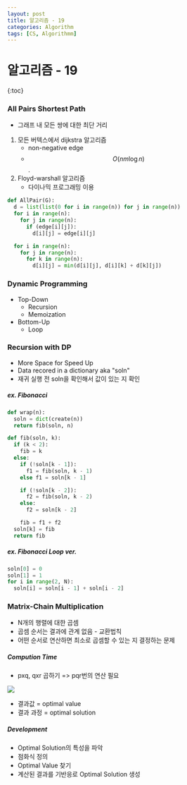 ```yaml
---
layout: post
title: 알고리즘 - 19
categories: Algorithm
tags: [CS, Algorithmm]
---
```


# 알고리즘 - 19

{:toc}

### All Pairs Shortest Path

- 그래프 내 모든 쌍에 대한 최단 거리

1. 모든 버텍스에서 dijkstra 알고리즘
   - non-negative edge
   - $$O(nm \log n)$$.
2. Floyd-warshall 알고리즘
   - 다이나믹 프로그래밍 이용

```python
def AllPair(G):
  d = list(list(0 for i in range(n)) for j in range(n))
  for i in range(n):
    for j in range(n):
      if (edge[i][j]):
        d[i][j] = edge[i][j]

  for i in range(n):
    for j in range(n):
      for k in range(n):
        d[i][j] = min(d[i][j], d[i][k] + d[k][j])
```

### Dynamic Programming

- Top-Down
  - Recursion
  - Memoization
- Bottom-Up
  - Loop

### Recursion with DP

- More Space for Speed Up
- Data recored in a dictionary aka "soln"
- 재귀 실행 전 soln을 확인해서 값이 있는 지 확인

##### ex. Fibonacci

```python
def wrap(n):
  soln = dict(create(n))
  return fib(soln, n)

def fib(soln, k):
  if (k < 2):
    fib = k
  else:
    if (!soln[k - 1]):
      f1 = fib(soln, k - 1)
    else f1 = soln[k - 1]

    if (!soln[k - 2]):
      f2 = fib(soln, k - 2)
    else:
      f2 = soln[k - 2]

    fib = f1 + f2
  soln[k] = fib
  return fib
```

##### ex. Fibonacci Loop ver.

```python
soln[0] = 0
soln[1] = 1
for i in range(2, N):
  soln[i] = soln[i - 1] + soln[i - 2]
```

### Matrix-Chain Multiplication

- N개의 행렬에 대한 곱셈
- 곱셈 순서는 결과에 관계 없음 - 교환법칙
- 어떤 순서로 연산하면 최소로 곱셈할 수 있는 지 결정하는 문제

##### Compution Time

- pxq, qxr 곱하기 => pqr번의 연산 필요

<img src="https://github.com/L-Hyun/L-Hyun.github.io/blob/main/assets/Algorithm/19-1.png?raw=true" />

- 결과값 = optimal value
- 결과 과정 = optimal solution

##### Development

- Optimal Solution의 특성을 파악
- 점화식 정의
- Optimal Value 찾기
- 계산된 결과를 기반응로 Optimal Solution 생성
